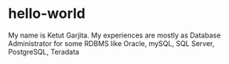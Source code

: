 # hello-world

My name is Ketut Garjita.
My experiences are mostly as Database Administrator for some RDBMS like Oracle, mySQL, SQL Server, PostgreSQL, Teradata
